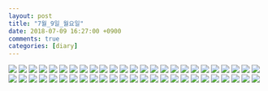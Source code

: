 ```yaml
---
layout: post
title: "7월_9일_월요일"
date: 2018-07-09 16:27:00 +0900
comments: true 
categories: [diary] 
---
```

![](https://blogfiles.pstatic.net/MjAxODA3MDlfMTI4/MDAxNTMxMTIxMDg1NzQ0.Yu706U9vQr5wtNpZqOE4rcCTojvrzY0uWVIVhlevfzcg.Mm6PCPe33xCANUTNfeERGxhOQe__X_G-4rsN4l3HIGMg.JPEG.hotleve/NaverBlog_20180709_162441_00.jpg?type=w1) 
![](https://blogfiles.pstatic.net/MjAxODA3MDlfMTMw/MDAxNTMxMTIxMDg5NjYz.ZcPWyciyS-gcuRHOLg_0jrh-hqwOMCtZumya3IU9Qzwg.fbI3zKG3uG0B_BrSeEVMUDCVeGP-2ITKvW16EyNIJzIg.JPEG.hotleve/NaverBlog_20180709_162445_01.jpg?type=w1) 
![](https://blogfiles.pstatic.net/MjAxODA3MDlfMTU2/MDAxNTMxMTIxMDkyNDM3.1MPxGKnVKAQhJw19wJf690lOf31XyzxFBikKdN8i2lAg.eoqIw7km48cgLGaLQ-AAjzoFnVASxvFs5iGfi7_wfJMg.JPEG.hotleve/NaverBlog_20180709_162450_02.jpg?type=w1) 
![](https://blogfiles.pstatic.net/MjAxODA3MDlfMTAg/MDAxNTMxMTIxMTAxNjMx.V6j0H2-KKlDZVQiB-I9fDWGv2Q1NNjUNERL84fAOQZMg.WqvPoHA_oZat80_Qjz8iaM6I2wXB364bXpCq1ePbhAsg.JPEG.hotleve/NaverBlog_20180709_162452_03.jpg?type=w1) 
![](https://blogfiles.pstatic.net/MjAxODA3MDlfMjAz/MDAxNTMxMTIxMTA0MTM0.emWDS7SerQf1UbhP3wCDjhVD19cU7gbMN0TS2cVgcGYg.eecZwlfqhUWlV5No0SfleQoPJ43libetBfKc-ylTyY0g.JPEG.hotleve/NaverBlog_20180709_162501_04.jpg?type=w1) 
![](https://blogfiles.pstatic.net/MjAxODA3MDlfMTIz/MDAxNTMxMTIxMTA1NTYy.NZkzhREHtdjQp1zpHjjFj_GdMgy0EmnG3-hJeq6kqwwg.4TqE-YIPzyDtn4Sp0uW0NQZD2uHupX5snJH-G1JVAcog.JPEG.hotleve/NaverBlog_20180709_162504_05.jpg?type=w1) 
![](https://blogfiles.pstatic.net/MjAxODA3MDlfMjUg/MDAxNTMxMTIxMTA5OTc3.SNooZ8qveRSfU4Q3fFszBvcxrRcyAFNxJ3z61AjdXAQg.0SDenkTL0p1M8PgxyMquPLxF3Em8ON6mxKP9OpIA8rog.JPEG.hotleve/NaverBlog_20180709_162505_06.jpg?type=w1) 
![](https://blogfiles.pstatic.net/MjAxODA3MDlfMTMx/MDAxNTMxMTIxMTE5OTYz.NYFFVj-TuGbr1QHGHWnmCZBk7te7Fnb28EDoqw_ejPAg.0MGcxgEwS0wSrc0gAJ-HA5cQ2IIDw4u4nAmFBdeIvAAg.JPEG.hotleve/NaverBlog_20180709_162510_07.jpg?type=w1) 
![](https://blogfiles.pstatic.net/MjAxODA3MDlfMjQ0/MDAxNTMxMTIxMTIzMTQw.9CH-wJL-6u-MAlYcxuOzSp6VOCSiv-H8H-STtbV0VH0g.ED2jEDB1m55Lg8nt4MIiBGySZ2GvifPfTGPDvnDw1Cog.JPEG.hotleve/NaverBlog_20180709_162520_08.jpg?type=w1) 
![](https://blogfiles.pstatic.net/MjAxODA3MDlfMjAy/MDAxNTMxMTIxMTI2NjY2.721hTR_cVAjBcBowx-YABIzhY-dn6EI3mQEAgQfkTXkg._Ns5UBB0ieCnsVoMwW6q-pvNP6l87Akl32rkvu5PVfMg.JPEG.hotleve/NaverBlog_20180709_162523_09.jpg?type=w1) 
![](https://blogfiles.pstatic.net/MjAxODA3MDlfMTQz/MDAxNTMxMTIxMTMyNTc1.ccQzYIM8v0Nq7ohFM-9UI0rrRHQgs5cU39F1aovFrI8g.usF7OShTLGJYLQtXoaJBZnXjNkMSKEuuCtZmyyvtYaMg.JPEG.hotleve/NaverBlog_20180709_162526_10.jpg?type=w1) 
![](https://blogfiles.pstatic.net/MjAxODA3MDlfMjQy/MDAxNTMxMTIxMTM1NjA0.4DVh6_apUWFSDosym98ncv_Ay_akts1V2EVQ2OMVxiIg.BOtwe-t6NJU863HjR-pFXrECg2lPIvSEu_RkqF89juYg.JPEG.hotleve/NaverBlog_20180709_162532_11.jpg?type=w1) 
![](https://blogfiles.pstatic.net/MjAxODA3MDlfMTQw/MDAxNTMxMTIxMTQxMjkx.POzj6jvEJoXFGC7xOfuMIz7Ikoz6iCbpg464xnLIXBwg.dxV8ktJgz-omCjF5UNDvQfUJVZaR3PtxSE2LRHoRl40g.JPEG.hotleve/NaverBlog_20180709_162535_12.jpg?type=w1) 
![](https://blogfiles.pstatic.net/MjAxODA3MDlfMjk0/MDAxNTMxMTIxMTQzODg2.lqAh-pn0bJen7C-1oScXszOX_5T0J-Q_5d7Ja7Pyyjsg.4VT5kdF66wRvQkcDnSJgnPAQ2iotmWipWoqXIhaviB4g.JPEG.hotleve/NaverBlog_20180709_162541_13.jpg?type=w1) 
![](https://blogfiles.pstatic.net/MjAxODA3MDlfMTcw/MDAxNTMxMTIxMTQ2MTE3.YeYKzjdNu_mbSXF_mMwdYvPPFvsb4f-nHBNDv4G8VDwg.i_OW0qOxwZ1jZhHCbB8sfMk4XirWDp3sXHzvwsI2-dUg.JPEG.hotleve/NaverBlog_20180709_162544_14.jpg?type=w1) 
![](https://blogfiles.pstatic.net/MjAxODA3MDlfMTc4/MDAxNTMxMTIxMTQ3ODY4.J9yyurlctMjF9pqm3ptiJvkHv3kwaK76Z6mk0I6wxk8g.f_sRsAwo928AzC1taLDHP6RDfW6kTdWZosld5NcoHp0g.JPEG.hotleve/NaverBlog_20180709_162546_15.jpg?type=w1) 
![](https://blogfiles.pstatic.net/MjAxODA3MDlfNjMg/MDAxNTMxMTIxMTQ5Mzk5.4QFJYL-GtHb9-7DbpkZBGF2WHGi2R1u-Lv4JmHxwRmQg.6mBUsqJUSJ7E7AF1JXqoVhkw3tnhqJFiTAMa7QGTYR0g.JPEG.hotleve/NaverBlog_20180709_162548_16.jpg?type=w1) 
![](https://blogfiles.pstatic.net/MjAxODA3MDlfMTc0/MDAxNTMxMTIxMTUwNDAz.IuOc3VsI3v8TADX1oOBZoa41d-s2ZwtRHOh5F_ss99og.R6p8vllI6XEeg5M3W1-BnTbK9ENHJFhpaOuQQCmkoLsg.JPEG.hotleve/NaverBlog_20180709_162549_17.jpg?type=w1) 
![](https://blogfiles.pstatic.net/MjAxODA3MDlfMTc5/MDAxNTMxMTIxMTUxOTM3.cVilof76Y9FYCND6EoKjhXRnbkGJAXEnbEXRnUZp86Qg.GfZpaWqW2CmuQ4sffo7fT0UcNQLPzK_-ph7YWcgzHVAg.JPEG.hotleve/NaverBlog_20180709_162550_18.jpg?type=w1) 
![](https://blogfiles.pstatic.net/MjAxODA3MDlfMjE2/MDAxNTMxMTIxMTU0ODU4.NlQBxcogLzZgAjvmae-ANLFT6mx-tJ6BA_Z76oN91S8g.wI76LJrxqnhFgh_5ZjOG4JHpPvhZYfqiMbrZV6Vxhp4g.JPEG.hotleve/NaverBlog_20180709_162552_19.jpg?type=w1) 
![](https://blogfiles.pstatic.net/MjAxODA3MDlfMjI5/MDAxNTMxMTIxMTU4Mzc2.GYfnMVzWFEroNLmYKESgIORnp3OWGM54ACdoVdLqs7wg.JSZEBZHV17QJ9rs2yK7lPc7WD6k0Gw77x1PYqJasLUQg.JPEG.hotleve/NaverBlog_20180709_162555_20.jpg?type=w1) 
![](https://blogfiles.pstatic.net/MjAxODA3MDlfMjkw/MDAxNTMxMTIxMTU5NTEz.J5j0qmzQGoZHu7pOUMob5ih7aoAMMupQ8rKQ4FkqowUg.Kw04ncZ1eR7JcVJTbH60kRJJ-DA_4cHkVcD4IFwfmZgg.JPEG.hotleve/NaverBlog_20180709_162558_21.jpg?type=w1) 
![](https://blogfiles.pstatic.net/MjAxODA3MDlfMTk3/MDAxNTMxMTIxMTYxODc1.WS-d0NvXXc7jjvFp2_KLvpfWFaKJSM_OvVs1uEcHTPUg.rXZygxHlyFV_O0AQ2uD6wOaAeo5e493CmW5OxWbkPecg.JPEG.hotleve/NaverBlog_20180709_162559_22.jpg?type=w1) 
![](https://blogfiles.pstatic.net/MjAxODA3MDlfOCAg/MDAxNTMxMTIxMTYzOTAz.9Xkxctjlj6-TvNsubSJFCiszxbWgKJwyh2phc9qPwp4g.hENLNrEGaRIWk62r51osa9wDwj6jqQoIZOKT6001zrog.JPEG.hotleve/NaverBlog_20180709_162602_23.jpg?type=w1) 
![](https://blogfiles.pstatic.net/MjAxODA3MDlfODEg/MDAxNTMxMTIxMTY0OTQ0.XEn-MJIlqoC-NaXVc2B_3pAR6azLzm_Ok6v7KzzbVMkg.-C_nvYbq5JiP3hhNWjyTECSYMstbh5ReH6fd8Po7ZPog.JPEG.hotleve/NaverBlog_20180709_162604_24.jpg?type=w1) 
![](https://blogfiles.pstatic.net/MjAxODA3MDlfMjcg/MDAxNTMxMTIxMTY2MTE5.3h9bMOK2FWlnWFih5zczWyfL9kpb-Xke2EX6_nQrRRgg.x8EyX_8yJEuL8Ht1MrDILS1Gw-C6Y4tnL8F88lUwuHcg.JPEG.hotleve/NaverBlog_20180709_162605_25.jpg?type=w1) 
![](https://blogfiles.pstatic.net/MjAxODA3MDlfMTE3/MDAxNTMxMTIxMTY3MDg4.syZ-PvkznlSlfBiDv8QJLNqXqz_imEOaCat8fJuYvkMg._xibU4HxacT1td0nIQDA6AaBJ7A8Zp_h9APluAJlvUgg.JPEG.hotleve/NaverBlog_20180709_162606_26.jpg?type=w1) 
![](https://blogfiles.pstatic.net/MjAxODA3MDlfMTQz/MDAxNTMxMTIxMTY4MDU3.Iluqcx2PhJtpF6l_2uZNkqR95uQWEaGhtcEWRfrIqlUg.Fc-17lD_eIrCZip25GAKWdFlYu-63TTxIbLIeqiwds8g.JPEG.hotleve/NaverBlog_20180709_162607_27.jpg?type=w1) 
![](https://blogfiles.pstatic.net/MjAxODA3MDlfMjY0/MDAxNTMxMTIxMTY4NzEz.odsO0JSnUReCYSMSlpi8cXGiLbIldkdC5-PNWcHZ3e4g.v8K5JB9sE3HAnRTrjeRIsXiwgsJAvFsq5cFChN2m5dEg.JPEG.hotleve/NaverBlog_20180709_162608_28.jpg?type=w1) 
![](https://blogfiles.pstatic.net/MjAxODA3MDlfMzEg/MDAxNTMxMTIxMTcyNzc3.yfB6T-QIvTcTnulPPHWfbx4iWtyrstFB0AMK2J7MOWsg.UPBRkj6P2t7GPIyStb670BYW7JBdV1Ao2MQg0a_rRnEg.JPEG.hotleve/NaverBlog_20180709_162609_29.jpg?type=w1) 
![](https://blogfiles.pstatic.net/MjAxODA3MDlfMTgx/MDAxNTMxMTIxMTc1NDU0.qxXCzjR2D5nL-ZktG215PkPe6L1Pq-5y_jSNRcx-vmQg.eyvRipQNUlWzIkbtbS8ZTLs-6AapdCBx1CUucclwZGYg.JPEG.hotleve/NaverBlog_20180709_162613_30.jpg?type=w1) 
![](https://blogfiles.pstatic.net/MjAxODA3MDlfMTIz/MDAxNTMxMTIxMTc2Mjcx.wCGswkH-8VhJxw8Zq8eDnjXHt1GnAVRBqU4pJjGKRmEg.2qPk0XaWQhlH9ajRlP5iWMvL36HJ6EYgXd9DLEtLeZYg.JPEG.hotleve/NaverBlog_20180709_162615_31.jpg?type=w1) 
![](https://blogfiles.pstatic.net/MjAxODA3MDlfOTMg/MDAxNTMxMTIxMTc3MTcw.fQH_nhGzVrX71-yaGbnOVWMe23vX9dqFdlptrUs0KWEg.Mo8s7Dbzs4ih_qQ80Nx79jFLczPX7QBWGbS9YatkeUMg.JPEG.hotleve/NaverBlog_20180709_162616_32.jpg?type=w1) 
![](https://blogfiles.pstatic.net/MjAxODA3MDlfMTY1/MDAxNTMxMTIxMTc4MTIy.O7Nfb9aCMyIDjsN0roX4H3d1B_1VuqIuwTbeOnAydj0g.3dmbzDCw6FOaHJF0BJ3tB1nJwsHs9eumQrejmc48MlMg.JPEG.hotleve/NaverBlog_20180709_162617_33.jpg?type=w1) 
![](https://blogfiles.pstatic.net/MjAxODA3MDlfMTg5/MDAxNTMxMTIxMTgwNjU3.Up1zUZrzi04kHCyfxyL-zxTUFHIfA0TaazzunLPaIY8g.H9gSTBHkkkhVEJUJW8tO0CidrtE07iRUuStq2ekpD4Ug.JPEG.hotleve/NaverBlog_20180709_162618_34.jpg?type=w1) 
![](https://blogfiles.pstatic.net/MjAxODA3MDlfMTYy/MDAxNTMxMTIxMTg0Mjcz.oSxhLYur7UnkPrzoPp2IMBVVkMC7Z_suTRaeu-emlMkg.vTOUEbTL24Xb9iILjjmI7sa79TVqb9CP1Rgd3mRWeoYg.JPEG.hotleve/NaverBlog_20180709_162620_35.jpg?type=w1) 
![](https://blogfiles.pstatic.net/MjAxODA3MDlfMjA1/MDAxNTMxMTIxMTg2NTI3.7g5Y1Ay5hTFb8JM-jayyj0u9U9yCZ6bKeEm3CzMYHHYg.Qs_O67UpN3xGfSMuu2UUIGn_oD08e46rq3pGgwft96cg.JPEG.hotleve/NaverBlog_20180709_162624_36.jpg?type=w1) 
![](https://blogfiles.pstatic.net/MjAxODA3MDlfMTMg/MDAxNTMxMTIxMTg4NjQy.LisQS2gAq-ySv9WfA1KVYyT1WXEUXFuztsKTMs7W648g.8pPgEl4qm_sZbW41sOF49eHv9scPqTN1yroq6V5p-bYg.JPEG.hotleve/NaverBlog_20180709_162626_37.jpg?type=w1) 
![](https://blogfiles.pstatic.net/MjAxODA3MDlfMTY4/MDAxNTMxMTIxMTkwNjYz.UxkP7T8S29Ga3pB4vMr77GGteXvz9W5S005x0b4OKY4g.Vr8wjro-8ao25m9qqLOIAfdztqAkg35PUbyqbma4tBIg.JPEG.hotleve/NaverBlog_20180709_162628_38.jpg?type=w1) 
![](https://blogfiles.pstatic.net/MjAxODA3MDlfMjA1/MDAxNTMxMTIxMTkyMjI5.st5fJ_h1Pmz0Gn9BoXWb-7DKi35QXI_NWdEo6JtIwRIg.bnfHSzlfGXRev40qT9v7sciLOV8fXaJeSMqBtE3iD6Eg.JPEG.hotleve/NaverBlog_20180709_162631_39.jpg?type=w1) 
![](https://blogfiles.pstatic.net/MjAxODA3MDlfMzEg/MDAxNTMxMTIxMTkzMTMx.6lLoH2xfE1AEvRFV2yLBPPzhDbLBZo31kd7egV3DaG8g.oFm5uNqZlJnJ2kEDg7dTdaYtIrzgmISO2h8NPw8Z3gMg.JPEG.hotleve/NaverBlog_20180709_162632_40.jpg?type=w1) 
![](https://blogfiles.pstatic.net/MjAxODA3MDlfMjA3/MDAxNTMxMTIxMTk0MjE4.0WBPfUtspyGUOTgDTWq6r82hgUIU1ezoHs83zlAa4-4g.z4YX0Phorm9mQweZ_iyuDyTG-fpgvi1h65Y8j4lGc_cg.JPEG.hotleve/NaverBlog_20180709_162633_41.jpg?type=w1) 
![](https://blogfiles.pstatic.net/MjAxODA3MDlfMjg2/MDAxNTMxMTIxMTk0ODk3.c9wm7OZMBAnKHsnCO6a2jbWAeZCdrFvNfT8wBNN7X6Qg.KyeBLwOSxjvkYGFBXrmka8iCi1E1T3rTOvYVgWjU7BAg.JPEG.hotleve/NaverBlog_20180709_162634_42.jpg?type=w1) 
![](https://blogfiles.pstatic.net/MjAxODA3MDlfNzEg/MDAxNTMxMTIxMjEyNDk3.D_tS1XQ0QZIcF4L42kG_nGPRjgiFA-TXDsmByGxcBlkg.iNYFpscEofODoAnZOcOwq0uEi59V43OWnPYd9qOduKMg.JPEG.hotleve/NaverBlog_20180709_162651_43.jpg?type=w1) 
![](https://blogfiles.pstatic.net/MjAxODA3MDlfMzUg/MDAxNTMxMTIxMjE3Nzky.1GPCYO9Kb58JcWBl-erPJYuwsnh_FoBDj0vaqGDZKx0g.mVYKQ3ZI1TYjRsJHLYwa2rGaOUx2bRyUZvp2KhAJKrog.JPEG.hotleve/NaverBlog_20180709_162656_44.jpg?type=w1) 
![](https://blogfiles.pstatic.net/MjAxODA3MDlfMTA5/MDAxNTMxMTIxMjIwMzU3.U57Z1tCmBUnJm1l2nG2LX9QwCryinDkGGmLbk3dqrE8g.AFzR5kFzfRgUTaXmSPCQk6hOCkr7DxRgT_YkOwEVgEEg.JPEG.hotleve/NaverBlog_20180709_162659_45.jpg?type=w1) 
![](https://blogfiles.pstatic.net/MjAxODA3MDlfMTgx/MDAxNTMxMTIxMjIyNDg3.7RvwOID8ylNGOrd34hqP_WN0mSs1-E70pQ6qwz7fbkMg.Pcg1qkgifj1k0ycl5yTa-ILr3L9LA0o2jGy0qR_cVYog.JPEG.hotleve/NaverBlog_20180709_162700_46.jpg?type=w1) 
![](https://blogfiles.pstatic.net/MjAxODA3MDlfMjAx/MDAxNTMxMTIxMjIzMjgz.4E68Se5D04pEn_mJsT2Ltar1UF_3Rbu1sR_FzQeClfgg.9pGSCUX6Up3d78fkgHTNQEt3Ml5vRUcfUB3TI3YWfHIg.JPEG.hotleve/NaverBlog_20180709_162702_47.jpg?type=w1) 
![](https://blogfiles.pstatic.net/MjAxODA3MDlfMTAg/MDAxNTMxMTIxMjIzOTIw.ddXLpi0vM4Nhp0VEU2LLhOjW09wbXsrSeUYEThELn58g.6bRmA1QlvZ_UlWqSQSGKJEdckHerfqYLcATtoM4zxzIg.JPEG.hotleve/NaverBlog_20180709_162703_48.jpg?type=w1) 
![](https://blogfiles.pstatic.net/MjAxODA3MDlfMTcz/MDAxNTMxMTIxMjI1MjI3.txER2XGaIt4t9it_C00reo7gUzJpBc9S5r-yhJxDYdYg.qD9QL8RzgVEXXfW_qPZ7CPF1mdM8ZIFblnpMsG1Nf3wg.JPEG.hotleve/NaverBlog_20180709_162704_49.jpg?type=w1) 
